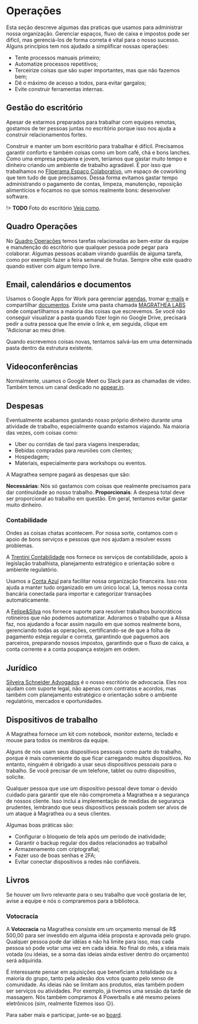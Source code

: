 # Operações

Esta seção descreve algumas das praticas que usamos para administrar nossa organização. Gerenciar espaços, fluxo de caixa e impostos pode ser difícil, mas gerenciá-los de forma correta é vital para o nosso sucesso. Alguns princípios tem nos ajudado a simplificar nossas operações:

* Tente processos manuais primeiro;
* Automatize processos repetitivos;
* Terceirize coisas que são super importantes, mas que não fazemos bem;
* Dê o máximo de acesso a todos, para evitar gargalos;
* Evite construir ferramentas internas.

## Gestão do escritório

Apesar de estarmos preparados para trabalhar com equipes remotas, gostamos de ter pessoas juntas no escritório porque isso nos ajuda a construir relacionamentos fortes.

Construir e manter um bom escritório para trabalhar é difícil. Precisamos garantir conforto e também coisas como um bom café, chá e bons lanches. Como uma empresa pequena e jovem, teríamos que gastar muito tempo e dinheiro criando um ambiente de trabalho agradável. É por isso que trabalhamos no [Fliperama Espaço Colaborativo](http://fliperamaec.com.br/), um espaço de coworking que tem tudo de que precisamos. Dessa forma evitamos gastar tempo administrando o pagamento de contas, limpeza, manutenção, reposição alimentícios e focamos no que somos realmente bons: desenvolver software.

!> **TODO** Foto do escritório [Veja como](https://github.com/magrathealabs/playbook).

## Quadro Operações

No [Quadro Operações](https://trello.com/b/3tKYLWBv/mlabs-operations) temos tarefas relacionadas ao bem-estar da equipe e manutenção do escritório que qualquer pessoa pode pegar para colaborar. Algumas pessoas acabam virando guardiãs de alguma tarefa, como por exemplo fazer a feira semanal de frutas. Sempre olhe este quadro quando estiver com algum tempo livre.

## Email, calendários e documentos

Usamos o Google Apps for Work para gerenciar [agendas](calendar.magrathealabs.com), tromar [e-mails](email.magrathealabs.com) e compartilhar [documentos](drive.magrathealabs.com). Existe uma pasta chamada [MAGRATHEA LABS](https://drive.google.com/drive/u/1/folders/0B8U0XIyR2q5pZGJ4YUgtVEhyUHc) onde compartilhamos a maioria das coisas que escrevemos. Se você não conseguir visualizar a pasta quando fizer login no Google Drive, precisará pedir a outra pessoa que lhe envie o link e, em seguida, clique em “Adicionar ao meu drive.

Quando escrevemos coisas novas, tentamos salvá-las em uma determinada pasta dentro da estrutura existente.

## Videoconferências

Normalmente, usamos o Google Meet ou Slack para as chamadas de vídeo. Também temos um canal dedicado no [appear.in](https://appear.in/magrathealabs).

## Despesas

Eventualmente acabamos gastando nosso próprio dinheiro durante uma atividade de trabalho, especialmente quando estamos viajando. Na maioria das vezes, com coisas como:

* Uber ou corridas de taxi para viagens inesperadas;
* Bebidas compradas para reuniões com clientes;
* Hospedagem;
* Materiais, especialmente para workshops ou eventos.

A Magrathea sempre pagará as despesas que são:

**Necessárias**: Nós só gastamos com coisas que realmente precisamos para dar continuidade ao nosso trabalho.
**Proporcionais**: A despesa total deve ser proporcional ao trabalho em questão. Em geral, tentamos evitar gastar muito dinheiro.

### Contabilidade

Ondes as coisas chatas acontecem. Por nossa sorte, contamos com o apoio de bons serviços e pessoas que nos ajudam a resolver esses problemas.

A [Trentini Contabilidade](http://www.trentinicontabilidade.com/) nos fornece os serviços de contabilidade, apoio à legislação trabalhista, planejamento estratégico e orientação sobre o ambiente regulatório.

Usamos a [Conta Azul](https://contaazul.com/) para facilitar nossa organização financeira. Isso nos ajuda a manter tudo organizado em um único local. Lá, temos nossa conta bancária conectada para importar e categorizar transações automaticamente.

A [Felipe&Silva](mail:alissa@felipeesilva.com.br) nos fornece suporte para resolver trabalhos burocráticos rotineiros que não podemos automatizar. Adoramos o trabalho que a Alissa faz, nos ajudando a focar assim naquilo em que somos realmente bons, gerenciando todas as operações, certificando-se de que a folha de pagamento esteja regular e correta, garantindo que paguemos aos parceiros, preparando nossos impostos, garantindo que o fluxo de caixa, a conta corrente e a conta poupança estejam em ordem.

## Jurídico

[Silveira Schneider Advogados](http://www.silveiraschneider.com.br/) é o nosso escritório de advocacia. Eles nos ajudam com suporte legal, não apenas com contratos e acordos, mas também com planejamento estratégico e orientação sobre o ambiente regulatório, mercados e oportunidades.

## Dispositivos de trabalho

A Magrathea fornece um kit com notebook, monitor externo, teclado e mouse para todos os membros da equipe.

Alguns de nós usam seus dispositivos pessoais como parte do trabalho, porque é mais conveniente do que ficar carregando muitos dispositivos. No entanto, ninguém é obrigado a usar seus dispositivos pessoais para o trabalho. Se você precisar de um telefone, tablet ou outro dispositivo, solicite.

Qualquer pessoa que use um dispositivo pessoal deve tomar o devido cuidado para garantir que ele não comprometa a Magrathea e a segurança de nossos cliente. Isso inclui a implementação de medidas de segurança prudentes, lembrando que seus dispositivos pessoais podem ser alvos de um ataque à Magrathea ou a seus clientes.

Algumas boas práticas são:

* Configurar o bloqueio de tela após um período de inatividade;
* Garantir o backup regular dos dados relacionados ao trabalhol
* Armazenamento com criptografial;
* Fazer uso de boas senhas e 2FA;
* Evitar conectar dispositivos a redes não confiáveis.

## Livros

Se houver um livro relevante para o seu trabalho que você gostaria de ler, avise a equipe e nós o compraremos para a biblioteca.

### Votocracia

A **Votocracia** na Magrathea consiste em um orçamento mensal de R$ 500,00 para ser investido em alguma idéia proposta e aprovada pelo grupo. Qualquer pessoa pode dar idéias e não há limite para isso, mas cada pessoa só pode votar uma vez em cada ideia. No final do mês, a ideia mais votada (ou ideias, se a soma das ideias ainda estiver dentro do orçamento) será adquirida.

É interessante pensar em aquisições que beneficiam a totalidade ou a maioria do grupo, tanto pela adesão dos votos quanto pelo senso de comunidade. As ideias não se limitam aos produtos, elas também podem ser serviços ou atividades. Por exemplo, já tivemos uma sessão da tarde de massagem. Nós também compramos 4 Powerballs e até mesmo peixes eletrônicos (sim, realmente fizemos isso :expressionless:).

Para saber mais e participar, junte-se ao [board](https://trello.com/b/YCWjWorE/mlbs-votocracia).
